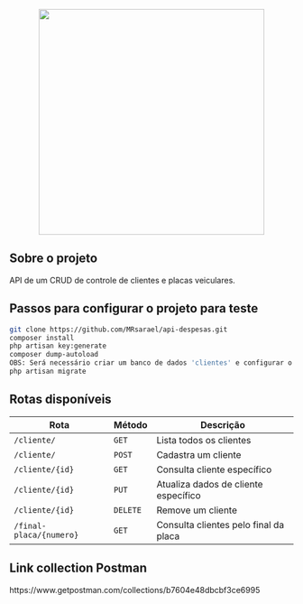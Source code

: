 <p align="center"><a href="https://laravel.com" target="_blank"><img src="https://raw.githubusercontent.com/laravel/art/master/logo-lockup/5%20SVG/2%20CMYK/1%20Full%20Color/laravel-logolockup-cmyk-red.svg" width="400"></a></p>

## Sobre o projeto

API de um CRUD de controle de clientes e placas veiculares.

## Passos para configurar o projeto para teste

```bash
git clone https://github.com/MRsarael/api-despesas.git
composer install
php artisan key:generate
composer dump-autoload
OBS: Será necessário criar um banco de dados 'clientes' e configurar o acesso no arquivo .env
php artisan migrate
```

## Rotas disponíveis

| Rota                   | Método    | Descrição                             |
| ---------------------- | --------- | ------------------------------------- |
|`/cliente/`             | `GET`     | Lista todos os clientes               |
|`/cliente/`             | `POST`    | Cadastra um cliente                   |
|`/cliente/{id}`         | `GET`     | Consulta cliente específico           |
|`/cliente/{id}`         | `PUT`     | Atualiza dados de cliente específico  |
|`/cliente/{id}`         | `DELETE`  | Remove um cliente                     |
|`/final-placa/{numero}` | `GET`     | Consulta clientes pelo final da placa |

## Link collection Postman

<p>https://www.getpostman.com/collections/b7604e48dbcbf3ce6995</p>
